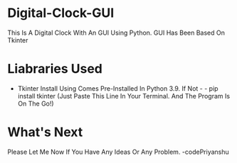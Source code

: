 # Digital-Clock-GUI
This Is A Digital Clock With An GUI Using Python. GUI Has Been Based On Tkinter


# Liabraries Used
- Tkinter
    Install Using
    Comes Pre-Installed In Python 3.9. If Not - 
      - pip install tkinter
        (Just Paste This Line In Your Terminal. And The Program Is On The Go!)
      
# What's Next
Please Let Me Now If You Have Any Ideas Or Any Problem.
    -codePriyanshu

